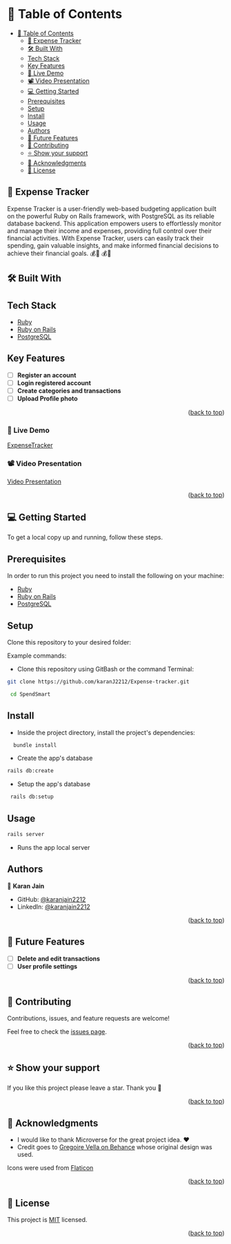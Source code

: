 # 📗 Table of Contents

- [📗 Table of Contents](#-table-of-contents)
  - [📖 Expense Tracker ](#about-project-)
  - [🛠 Built With ](#-built-with-)
  - [Tech Stack ](#tech-stack-)
  - [Key Features](#key-features)
  - [🚀 Live Demo](#live-demo)
  - [📽️ Video Presentation](#video)
  - [💻 Getting Started ](#-getting-started-)
  - [Prerequisites](#prerequisites)
  - [Setup](#setup)
  - [Install](#install)
  - [Usage](#usage)
  - [Authors ](#authors-)
  - [🔭 Future Features ](#-future-features-)
  - [🤝 Contributing ](#-contributing-)
  - [⭐️ Show your support ](#️-show-your-support-)
  - [🙏 Acknowledgments ](#-acknowledgments-)
  - [📝 License ](#-license-)

## 📖 Expense Tracker<a name="about-project"></a>

Expense Tracker is a user-friendly web-based budgeting application built on the powerful Ruby on Rails framework, with PostgreSQL as its reliable database backend. This application empowers users to effortlessly monitor and manage their income and expenses, providing full control over their financial activities. With Expense Tracker, users can easily track their spending, gain valuable insights, and make informed financial decisions to achieve their financial goals. 💰💼 💰💼

## 🛠 Built With <a name="built-with"></a>

## Tech Stack <a name="tech-stack"></a>

- [Ruby](https://www.ruby-lang.org/en/)
- [Ruby on Rails](https://rubyonrails.org/)
- [PostgreSQL](https://www.postgresql.org/)

## Key Features

- [ ] **Register an account**
- [ ] **Login registered account**
- [ ] **Create categories and transactions**
- [ ] **Upload Profile photo**

<p align="right">(<a href="#readme-top">back to top</a>)</p>

### 🚀 Live Demo <a name="live-demo"></a>

<a href="https://expensetracking.onrender.com" target="_blank">ExpenseTracker</a>

### 📽️ Video Presentation <a name="video"></a>

[Video Presentation ]()

<p align="right">(<a href="#readme-top">back to top</a>)</p>

## 💻 Getting Started <a name="getting-started"></a>

To get a local copy up and running, follow these steps.

## Prerequisites

In order to run this project you need to install the following on your machine:

- [Ruby](https://www.ruby-lang.org/en/)
- [Ruby on Rails](https://rubyonrails.org/)
- [PostgreSQL](https://www.postgresql.org/)

## Setup

Clone this repository to your desired folder:

Example commands:

- Clone this repository using GitBash or the command Terminal:

```sh
git clone https://github.com/karanJ2212/Expense-tracker.git

 cd SpendSmart
```

## Install

- Inside the project directory, install the project's dependencies:

```sh
  bundle install
```

- Create the app's database

```sh
rails db:create
```

- Setup the app's database

```sh
 rails db:setup
```

## Usage

```sh
rails server
```

- Runs the app local server

## Authors <a name="authors"></a>

👤 **Karan Jain**

- GitHub: [@karanjain2212](https://github.com/karanjain2212)
- LinkedIn: [@karanjain2212](https://linkedin.com/in/karanjain2212)

<p align="right">(<a href="#readme-top">back to top</a>)</p>

## 🔭 Future Features <a name="future-features"></a>

- [ ] **Delete and edit transactions**
- [ ] **User profile settings**

<p align="right">(<a href="#readme-top">back to top</a>)</p>

## 🤝 Contributing <a name="contributing"></a>

Contributions, issues, and feature requests are welcome!

Feel free to check the [issues page](https://github.com/karanJ2212/Expense-tracker/issues).

<p align="right">(<a href="#readme-top">back to top</a>)</p>

## ⭐️ Show your support <a name="support"></a>

If you like this project please leave a star. Thank you 🙏

<p align="right">(<a href="#readme-top">back to top</a>)</p>

## 🙏 Acknowledgments <a name="acknowledgements"></a>

- I would like to thank Microverse for the great project idea. ❤️
- Credit goes to [Gregoire Vella on Behance](https://www.behance.net/gregoirevella) whose original design was used.

Icons were used from [Flaticon](https://www.flaticon.com/)

<p align="right">(<a href="#readme-top">back to top</a>)</p>

## 📝 License <a name="license"></a>

This project is [MIT](./LICENSE) licensed.

<p align="right">(<a href="#readme-top">back to top</a>)</p>
